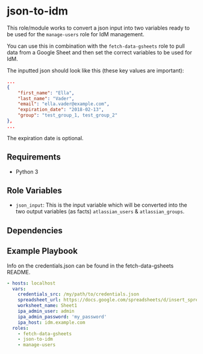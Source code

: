 json-to-idm
===========

This role/module works to convert a json input into two variables ready to be used for the `manage-users` role for IdM management.

You can use this in combination with the `fetch-data-gsheets` role to pull data from a Google Sheet and then set the correct variables to be used for IdM.

The inputted json should look like this (these key values are important):
```json
...
{
    "first_name": "Ella",
    "last_name": "Vader",
    "email": "ella.vader@example.com",
    "expiration_date": "2018-02-13",
    "group": "test_group_1, test_group_2"
},
...
```
The expiration date is optional.

Requirements
------------

* Python 3

Role Variables
--------------


* `json_input`: This is the input variable which will be converted into the two output variables (as facts) `atlassian_users` & `atlassian_groups`.

Dependencies
------------


Example Playbook
----------------
Info on the credentials.json can be found in the fetch-data-gsheets README.

```yaml
- hosts: localhost
  vars:
    credentials_src: /my/path/to/credentials.json
    spreadsheet_url: https://docs.google.com/spreadsheets/d/insert_spreadsheet_extension
    worksheet_name: Sheet1
    ipa_admin_user: admin
    ipa_admin_password: 'my_password'
    ipa_host: idm.example.com
  roles:
    - fetch-data-gsheets
    - json-to-idm
    - manage-users
```
